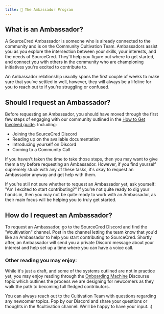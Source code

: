 ```yaml
---
title: 🤝 The Ambassador Program
---
```


## What is an Ambassador?

A SourceCred Ambassador is someone who is already connected to the community and is on the Community Cultivation Team. Ambassadors assist you as you explore the intersection between your skills, your interests, and the needs of SourceCred. They'll help you figure out where to get started, and connect you with others in the community who are championing initiatives you're excited to contribute to.

An Ambassador relationship usually spans the first couple of weeks to make sure that you've settled in well, however, they will always be a lifeline for you to reach out to if you're struggling or confused.

## Should I request an Ambassador?

Before requesting an Ambassador, you should have moved through the first few steps of engaging with our community outlined in the [How to Get Involved guide](get-involved.md). Including:

- Joining the SourceCred Discord
- Reading up on the available documentation
- Introducing yourself on Discord
- Coming to a Community Call

If you haven't taken the time to take those steps, then you may want to give them a try before requesting an Ambassador. However, if you find yourself supremely stuck with any of these tasks, it's okay to request an Ambassador anyway and get help with them.

If you're still not sure whether to request an Ambassador yet, ask yourself: "Am I excited to start contributing?" If you're not quite ready to dig your hands in, then you may not be quite ready to work with an Ambassador, as their main focus will be helping you to truly get started.

## How do I request an Ambassador?

To request an Ambassador, go to the SourceCred Discord and find the "#cultivation" channel. Post in the channel letting the team know that you'd like an Ambassador to help you start contributing to SourceCred. Shortly after, an Ambassador will send you a private Discord message about your interest and help set up a time where you can have a voice call.

### Other reading you may enjoy:

While it's just a draft, and some of the systems outlined are not in practice yet, you may enjoy reading through the [Onboarding Machine](https://discourse.sourcecred.io/t/the-onboarding-machine-a-process-for-joining-sourcecred/726) Discourse topic which outlines the process we are designing for newcomers as they walk the path to becoming full fledged contributors.

You can always reach out to the Cultivation Team with questions regarding any newcomer topics. Pop by our Discord and share your questions or thoughts in the #cultivation channel. We'll be happy to have your input. :)
